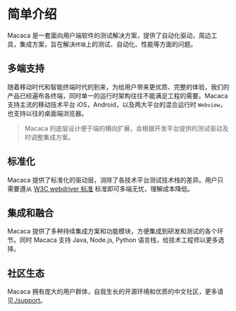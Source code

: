 # 简单介绍

Macaca 是一套面向用户端软件的测试解决方案，提供了自动化驱动，周边工具，集成方案，旨在解决`终端`上的测试、自动化、性能等方面的问题。

## 多端支持

随着移动时代和智能终端时代的到来，为给用户带来更优质、完整的体验，我们的产品已经遍布各终端，同时单一的运行时架构往往不能满足工程的需要。Macaca 支持主流的移动技术平台 iOS，Android，以及两大平台的混合运行时 `Webview`，也支持以往的桌面端浏览器。

> Macaca 的底层设计便于端的横向扩展，会根据开发平台提供的测试驱动及时调整集成方案。

## 标准化

Macaca 提供了标准化的驱动层，消除了各技术平台测试技术栈的差异。用户只需要遵从 [W3C webdriver 标准](//w3c.github.io/webdriver/webdriver-spec.html) 标准即可多端无忧，理解成本降低。

## 集成和融合

Macaca 提供了多种持续集成方案和功能模块，方便集成到研发和测试的各个环节。同时 Macaca 支持 Java, Node.js, Python 语言栈，给技术工程师以更多选择。

## 社区生态

Macaca 拥有庞大的用户群体，自我生长的开源环境和优质的中文社区，更多请见[./support](帮助支持)。
